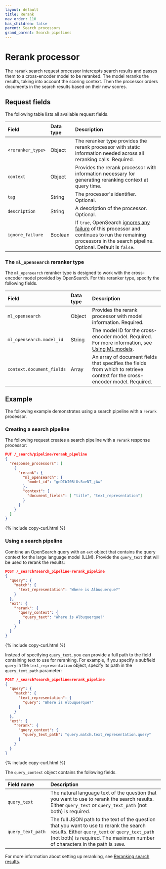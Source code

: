 ```yaml
---
layout: default
title: Rerank
nav_order: 110
has_children: false
parent: Search processors
grand_parent: Search pipelines
---
```


# Rerank processor

The `rerank` search request processor intercepts search results and passes them to a cross-encoder model to be reranked. The model reranks the results, taking into account the scoring context. Then the processor orders documents in the search results based on their new scores.

## Request fields

The following table lists all available request fields.

Field | Data type | Description
:--- | :--- | :---
`<reranker_type>` | Object | The reranker type provides the rerank processor with static information needed across all reranking calls. Required.
`context` | Object | Provides the rerank processor with information necessary for generating reranking context at query time.
`tag` | String | The processor's identifier. Optional.
`description` | String | A description of the processor. Optional.
`ignore_failure` | Boolean | If `true`, OpenSearch [ignores any failure]({{site.url}}{{site.baseurl}}/search-plugins/search-pipelines/creating-search-pipeline/#ignoring-processor-failures) of this processor and continues to run the remaining processors in the search pipeline. Optional. Default is `false`.

### The `ml_opensearch` reranker type

The `ml_opensearch` reranker type is designed to work with the cross-encoder model provided by OpenSearch. For this reranker type, specify the following fields.

Field  | Data type | Description
:--- | :---  | :--- 
`ml_opensearch` | Object | Provides the rerank processor with model information. Required.
`ml_opensearch.model_id` | String | The model ID for the cross-encoder model. Required. For more information, see [Using ML models]({{site.url}}{{site.baseurl}}/ml-commons-plugin/using-ml-models/).
`context.document_fields` | Array | An array of document fields that specifies the fields from which to retrieve context for the cross-encoder model. Required.

## Example 

The following example demonstrates using a search pipeline with a `rerank` processor.

### Creating a search pipeline

The following request creates a search pipeline with a `rerank` response processor:

```json
PUT /_search/pipeline/rerank_pipeline
{
  "response_processors": [
    {
      "rerank": {
        "ml_opensearch": {
          "model_id": "gnDIbI0BfUsSoeNT_jAw"
        },
        "context": {
          "document_fields": [ "title", "text_representation"]
        }
      }
    }
  ]
}
```
{% include copy-curl.html %}

### Using a search pipeline

Combine an OpenSearch query with an `ext` object that contains the query context for the large language model (LLM). Provide the `query_text` that will be used to rerank the results:

```json
POST /_search?search_pipeline=rerank_pipeline
{
  "query": {
    "match": {
      "text_representation": "Where is Albuquerque?"
    }
  },
  "ext": {
    "rerank": {
      "query_context": {
        "query_text": "Where is Albuquerque?"
      }
    }
  }
}
```
{% include copy-curl.html %}

Instead of specifying `query_text`, you can provide a full path to the field containing text to use for reranking. For example, if you specify a subfield `query` in the `text_representation` object, specify its path in the `query_text_path` parameter:

```json
POST /_search?search_pipeline=rerank_pipeline
{
  "query": {
    "match": {
      "text_representation": {
        "query": "Where is Albuquerque?"
      }
    }
  },
  "ext": {
    "rerank": {
      "query_context": {
        "query_text_path": "query.match.text_representation.query"
      }
    }
  }
}
```
{% include copy-curl.html %}

The `query_context` object contains the following fields. 

Field name  | Description
:--- | :---  
`query_text` | The natural language text of the question that you want to use to rerank the search results. Either `query_text` or `query_text_path` (not both) is required.
`query_text_path` | The full JSON path to the text of the question that you want to use to rerank the search results. Either `query_text` or `query_text_path` (not both) is required. The maximum number of characters in the path is `1000`.

For more information about setting up reranking, see [Reranking search results]({{site.url}}{{site.baseurl}}/search-plugins/search-relevance/reranking-search-results/).